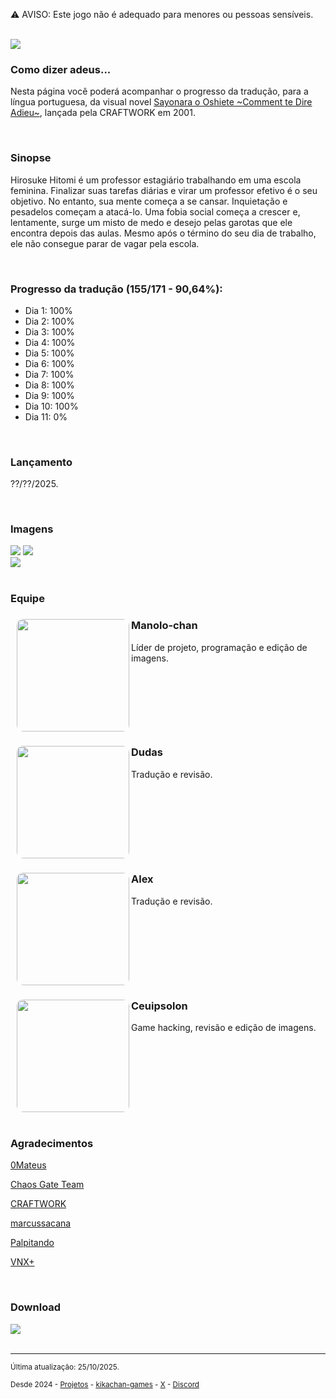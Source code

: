 ⚠️ AVISO: Este jogo não é adequado para menores ou pessoas sensíveis.
<br/>
<br/>

<img src="https://kikachangames.github.io/sayooshi/00.jpg">
<br/>

<h3>Como dizer adeus...</h3>
<p>Nesta página você poderá acompanhar o progresso da tradução, para a língua portuguesa, da visual novel <a href="https://vndb.org/v1200" target="_blank">Sayonara o Oshiete ~Comment te Dire Adieu~</a>, lançada pela CRAFTWORK em 2001.</p>
<br/>

<h3>Sinopse</h3>
<p>Hirosuke Hitomi é um professor estagiário trabalhando em uma escola feminina. Finalizar suas tarefas diárias e virar um professor efetivo é o seu objetivo. No entanto, sua mente começa a se cansar. Inquietação e pesadelos começam a atacá-lo. Uma fobia social começa a crescer e, lentamente, surge um misto de medo e desejo pelas garotas que ele encontra depois das aulas. Mesmo após o término do seu dia de trabalho, ele não consegue parar de vagar pela escola.</p>
<br/>

<h3>Progresso da tradução (155/171 - 90,64%):</h3>
<ul>
    <li>Dia 1: 100%</li>
    <li>Dia 2: 100%</li>
    <li>Dia 3: 100%</li>
    <li>Dia 4: 100%</li>
    <li>Dia 5: 100%</li>
    <li>Dia 6: 100%</li>
    <li>Dia 7: 100%</li>
    <li>Dia 8: 100%</li>
    <li>Dia 9: 100%</li>
    <li>Dia 10: 100%</li>
    <li>Dia 11: 0%</li>
</ul>
<br/>
<h3>Lançamento</h3>
<p>??/??/2025.</p>
<br/>

<h3>Imagens</h3>
<img src="https://kikachangames.github.io/sayooshi/01.png">
<img src="https://kikachangames.github.io/sayooshi/02.png"><br/>
<img src="https://kikachangames.github.io/sayooshi/03.png">
<br/>
<br/>

<h3>Equipe</h3>

<div>
<img src="https://kikachangames.github.io/air/manolo.png"
    align="left" width="180" height="180"
    style="object-fit:cover; border-radius:10px; margin-left:10px;">
<h3>Manolo-chan</h3>
<p>Líder de projeto, programação e edição de imagens.</p>
    <div style="clear:both;"></div>
</div>

<div>
<img src="https://kikachangames.github.io/sayooshi/dudas.png"
     align="left" width="180" height="180"
     style="object-fit:cover; border-radius:10px; margin-left:10px;">
<h3>Dudas</h3>
<p>Tradução e revisão.</p>
     <div style="clear:both;"></div>
</div>

<div>
<img src="https://kikachangames.github.io/sayooshi/alex.png"
    align="left" width="180" height="180"
    style="object-fit:cover; border-radius:10px; margin-left:10px;">
<h3>Alex</h3>
<p>Tradução e revisão.</p>
    <div style="clear:both;"></div>
</div>

<div>
    <img src="https://kikachangames.github.io/higanbana1-pt-br/ceuipsolon.png"
    align="left" width="180" height="180"
    style="object-fit:cover; border-radius:10px; margin-left:10px;">
<h3>Ceuipsolon</h3>
<p>Game hacking, revisão e edição de imagens.</p>
    <div style="clear:both;"></div>
</div>
<br/>

<h3>Agradecimentos</h3>
<p><a href="https://github.com/0Mateus/" target="_blank">0Mateus</a></p>
<p><a href="https://chaosgate.team/" target="_blank">Chaos Gate Team</a></p>
<p><a href="http://craftwork.product.co.jp/" target="_blank">CRAFTWORK</a></p>
<p><a href="https://github.com/marcussacana/SiglusSceneManager" target="_blank">marcussacana</a></p>
<p><a href="https://www.youtube.com/@Palpitando_123" target="_blank">Palpitando</a></p>
<p><a href="https://vnx.uvnworks.com/" target="_blank">VNX+</a></p>
<br/>
<h3>Download</h3>
<img src="https://kikachangames.github.io/sayooshi/tbl.jpg">

<br/>
<br/>


<hr>
<p><small>Última atualização: 25/10/2025.</small></p>
<p><small>Desde 2024 - <a href="https://kikachangames.github.io/projetos/">Projetos</a> - <a href="https://kikachan-games.itch.io/" target="_blank">kikachan-games</a> - <a href="https://twitter.com/kikachangames/" target="_blank">X</a> - <a href="https://discord.gg/jsm8yKtu2E" target="_blank">Discord</a></small></p>

